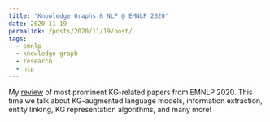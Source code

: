 ```yaml
---
title: 'Knowledge Graphs & NLP @ EMNLP 2020'
date: 2020-11-19
permalink: /posts/2020/11/19/post/
tags:
  - emnlp
  - knowledge graph
  - research
  - nlp
---
```


My [review](https://mgalkin.medium.com/knowledge-graphs-in-nlp-emnlp-2020-2f98ec527738) of most prominent KG-related papers from EMNLP 2020. This time we talk about KG-augmented language models, information extraction, entity linking, KG representation algorithms, and many more! 